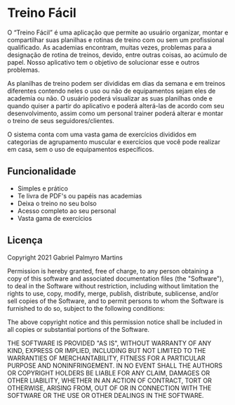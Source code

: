 #   Treino Fácil

  O “Treino Fácil” é uma aplicação que permite ao usuário organizar, montar e compartilhar suas planilhas e rotinas de treino com ou sem um profissional qualificado.
As academias encontram, muitas vezes, problemas para a designação de rotina de treinos, devido, entre outras coisas, ao acúmulo de papel. Nosso aplicativo tem o objetivo de solucionar esse e outros problemas.

  As planilhas de treino podem ser divididas em dias da semana e em treinos diferentes contendo neles o uso ou não de equipamentos sejam eles de academia ou não. O usuário poderá visualizar as suas planilhas onde e quando quiser a partir do aplicativo e poderá alterá-las de acordo com seu desenvolvimento, assim como um personal trainer poderá alterar e montar o treino de seus seguidores/clientes.
  
  O sistema conta com uma vasta gama de exercícios divididos em categorias de agrupamento muscular e exercícios que você pode realizar em casa, sem o uso de equipamentos específicos. 
  
## Funcionalidade
* Simples e prático
* Te livra de PDF's ou papéis nas academias
* Deixa o treino no seu bolso
* Acesso completo ao seu personal
* Vasta gama de exercícios

## Licença

Copyright 2021 Gabriel Palmyro Martins

Permission is hereby granted, free of charge, to any person obtaining a copy
of this software and associated documentation files (the "Software"), to deal
in the Software without restriction, including without limitation the rights
to use, copy, modify, merge, publish, distribute, sublicense, and/or sell
copies of the Software, and to permit persons to whom the Software is
furnished to do so, subject to the following conditions:

The above copyright notice and this permission notice shall be included in all
copies or substantial portions of the Software.

THE SOFTWARE IS PROVIDED "AS IS", WITHOUT WARRANTY OF ANY KIND, EXPRESS OR
IMPLIED, INCLUDING BUT NOT LIMITED TO THE WARRANTIES OF MERCHANTABILITY,
FITNESS FOR A PARTICULAR PURPOSE AND NONINFRINGEMENT. IN NO EVENT SHALL THE
AUTHORS OR COPYRIGHT HOLDERS BE LIABLE FOR ANY CLAIM, DAMAGES OR OTHER
LIABILITY, WHETHER IN AN ACTION OF CONTRACT, TORT OR OTHERWISE, ARISING FROM,
OUT OF OR IN CONNECTION WITH THE SOFTWARE OR THE USE OR OTHER DEALINGS IN THE
SOFTWARE.
